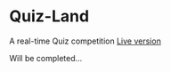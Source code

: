 # Quiz-Land
A real-time Quiz competition
[Live version](https://quizland-demo.herokuapp.com/)

Will be completed...
